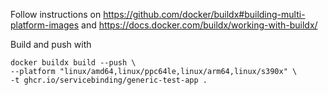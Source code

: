 Follow instructions on https://github.com/docker/buildx#building-multi-platform-images
and https://docs.docker.com/buildx/working-with-buildx/

Build and push with

```shell
docker buildx build --push \
--platform "linux/amd64,linux/ppc64le,linux/arm64,linux/s390x" \
-t ghcr.io/servicebinding/generic-test-app .
```
